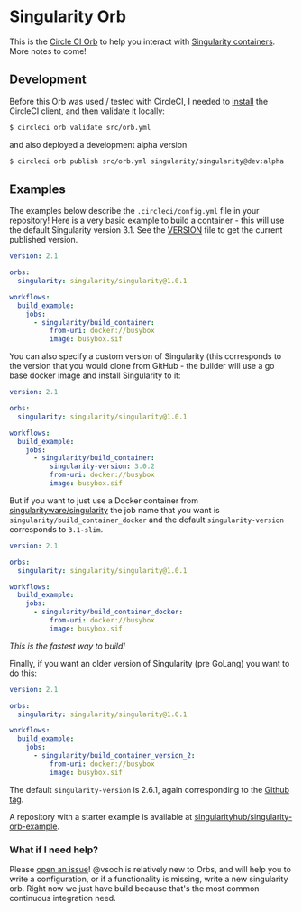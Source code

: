 # Singularity Orb

This is the [Circle CI Orb](https://circleci.com/orbs/registry/) to help you 
interact with [Singularity containers](https://www.github.com/sylabs/singularity).
More notes to come!

## Development

Before this Orb was used / tested with CircleCI, I needed to [install](https://circleci.com/docs/2.0/creating-orbs/)
the CircleCI client, and then validate it locally:

```bash
$ circleci orb validate src/orb.yml
```

and also deployed a development alpha version

```bash
$ circleci orb publish src/orb.yml singularity/singularity@dev:alpha
```

## Examples

The examples below describe the `.circleci/config.yml` file in your repository!
Here is a very basic example to build a container - this will use the
default Singularity version 3.1. See the [VERSION](VERSION) file to
get the current published version.

```yaml
version: 2.1

orbs:
  singularity: singularity/singularity@1.0.1

workflows:
  build_example:
    jobs:
      - singularity/build_container:
          from-uri: docker://busybox 
          image: busybox.sif 
```

You can also specify a custom version of Singularity (this corresponds to
the version that you would clone from GitHub - the builder will use a go
base docker image and install Singularity to it:

```yaml
version: 2.1

orbs:
  singularity: singularity/singularity@1.0.1

workflows:
  build_example:
    jobs:
      - singularity/build_container:
          singularity-version: 3.0.2
          from-uri: docker://busybox 
          image: busybox.sif 
```

But if you want to just use a Docker container from [singularityware/singularity](https://hub.docker.com/r/singularityware/singularity/tags)
the job name that you want is `singularity/build_container_docker` and the default `singularity-version` corresponds to `3.1-slim`.

```yaml
version: 2.1

orbs:
  singularity: singularity/singularity@1.0.1

workflows:
  build_example:
    jobs:
      - singularity/build_container_docker:
          from-uri: docker://busybox 
          image: busybox.sif 
```

*This is the fastest way to build!*

Finally, if you want an older version of Singularity (pre GoLang) you want to do this:

```yaml
version: 2.1

orbs:
  singularity: singularity/singularity@1.0.1

workflows:
  build_example:
    jobs:
      - singularity/build_container_version_2:
          from-uri: docker://busybox
          image: busybox.sif 
```

The default `singularity-version` is 2.6.1, again corresponding to the [Github tag](https://github.com/sylabs/singularity/releases).

A repository with a starter example is available at 
[singularityhub/singularity-orb-example](https://github.com/singularityhub/singularity-orb-example).

### What if I need help?

Please [open an issue](https://www.github.com/singularityhub/singularity-orb)!
@vsoch is relatively new to Orbs, and will help you to write a configuration,
or if a functionality is missing, write a new singularity orb. Right now
we just have build because that's the most common continuous integration need.
